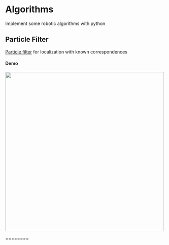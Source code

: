 Algorithms
========
Implement some robotic algorithms with python

## Particle Filter
[Particle filter](./algorithms/particle_filter.py) for localization with known correspondences

#### Demo
<p align="left">
  <img src="doc/particle_filter.gif" width=500/>
</p>

========
